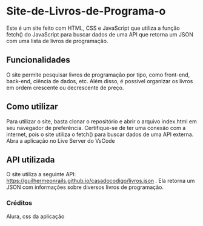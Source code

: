 # Site-de-Livros-de-Programa-o
Este é um site feito com HTML, CSS e JavaScript que utiliza a função fetch() do JavaScript para buscar dados de uma API que retorna um JSON com uma lista de livros de programação.

## Funcionalidades
O site permite pesquisar livros de programação por tipo, como front-end, back-end, ciência de dados, etc. Além disso, é possível organizar os livros em ordem crescente ou decrescente de preço.

## Como utilizar
Para utilizar o site, basta clonar o repositório e abrir o arquivo index.html em seu navegador de preferência. Certifique-se de ter uma conexão com a internet, pois o site utiliza o fetch() para buscar dados de uma API externa. Abra a aplicação no Live Server do VsCode

## API utilizada
O site utiliza a seguinte API: https://guilhermeonrails.github.io/casadocodigo/livros.json . Ela retorna um JSON com informações sobre diversos livros de programação.

### Créditos
Alura, css da aplicação 
